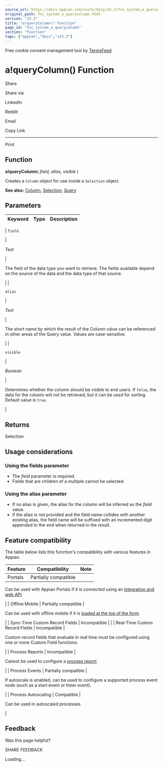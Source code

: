 ```yaml
---
source_url: https://docs.appian.com/suite/help/25.3/fnc_system_a_querycolumn.html
original_path: fnc_system_a_querycolumn.html
version: "25.3"
title: "a!queryColumn() Function"
page_id: "fnc_system_a_querycolumn"
section: "Function"
tags: ["appian","docs","v25.3"]
---
```



Free cookie consent management tool by [TermsFeed](https://www.termsfeed.com/)

# a!queryColumn() Function

Share

Share via

LinkedIn

Reddit

Email

Copy Link

* * *

Print

## Function

**a!queryColumn**( _field, alias, visible_ )

Creates a `Column` object for use inside a `Selection` object.

**See also:** [Column](Appian_Data_Types.html#column), [Selection](Appian_Data_Types.html#selection), [Query](Appian_Data_Types.html#query)

## Parameters

| Keyword | Type | Description |
| --- | --- | --- |
|
`field`

 |

_Text_

 |

The field of the data type you want to retrieve. The fields available depend on the source of the data and the data type of that source.

 |
|

`alias`

 |

_Text_

 |

The short name by which the result of the Column value can be referenced in other areas of the Query value. Values are case-sensitive.

 |
|

`visible`

 |

_Boolean_

 |

Determines whether the column should be visible to end users. If `false`, the data for the column will not be retrieved, but it can be used for sorting. Default value is `true`.

 |

## Returns

Selection

## Usage considerations

### Using the fields parameter

-   The _field_ parameter is required.
-   Fields that are children of a multiple cannot be selected.

### Using the alias parameter

-   If no alias is given, the alias for the column will be inferred as the _field_ value.
-   If the alias is not provided and the field name collides with another existing alias, the field name will be suffixed with an incremented digit appended to the end when returned in the result.

## Feature compatibility

The table below lists this function's compatibility with various features in Appian.

| Feature | Compatibility | Note |
| --- | --- | --- |
| Portals | Partially compatible |
Can be used with Appian Portals if it is connected using an [integration and web API](portals-design.html#using-partially-compatible-functions-and-objects-in-a-portal).

 |
| Offline Mobile | Partially compatible |

Can be used with offline mobile if it is [loaded at the top of the form](offline-mobile-design-best-practices.html#working-with-partially-compatible-functions).

 |
| Sync-Time Custom Record Fields | Incompatible |  |
| Real-Time Custom Record Fields | Incompatible |

Custom record fields that evaluate in real time must be configured using one or more Custom Field functions.

 |
| Process Reports | Incompatible |

Cannot be used to configure a [process report](Process_Reports.html).

 |
| Process Events | Partially compatible |

If autoscale is enabled, can be used to configure a supported process event node (such as a start event or timer event).

 |
| Process Autoscaling | Compatible |

Can be used in autoscaled processes.

 |

## Feedback

Was this page helpful?

SHARE FEEDBACK

Loading...